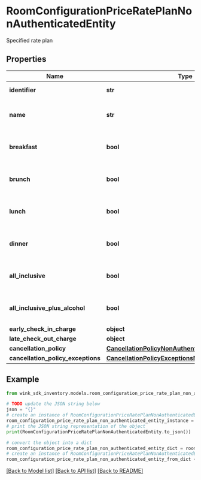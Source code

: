 # RoomConfigurationPriceRatePlanNonAuthenticatedEntity

Specified rate plan

## Properties

Name | Type | Description | Notes
------------ | ------------- | ------------- | -------------
**identifier** | **str** | Rate plan identifier | 
**name** | **str** | Provides the name of the rate plan. | 
**breakfast** | **bool** | When true, indicates breakfast is included. | [default to False]
**brunch** | **bool** | When true, indicates brunch is included. | [default to False]
**lunch** | **bool** | When true, indicates lunch is included. | [default to False]
**dinner** | **bool** | When true, indicates dinner is included. | [default to False]
**all_inclusive** | **bool** | Everything included except alcohol | [default to False]
**all_inclusive_plus_alcohol** | **bool** | Everything included with alcohol | [default to False]
**early_check_in_charge** | **object** |  | [optional] 
**late_check_out_charge** | **object** |  | [optional] 
**cancellation_policy** | [**CancellationPolicyNonAuthenticatedEntity**](CancellationPolicyNonAuthenticatedEntity.md) |  | [optional] 
**cancellation_policy_exceptions** | [**CancellationPolicyExceptionsNonAuthenticatedEntity**](CancellationPolicyExceptionsNonAuthenticatedEntity.md) |  | [optional] 

## Example

```python
from wink_sdk_inventory.models.room_configuration_price_rate_plan_non_authenticated_entity import RoomConfigurationPriceRatePlanNonAuthenticatedEntity

# TODO update the JSON string below
json = "{}"
# create an instance of RoomConfigurationPriceRatePlanNonAuthenticatedEntity from a JSON string
room_configuration_price_rate_plan_non_authenticated_entity_instance = RoomConfigurationPriceRatePlanNonAuthenticatedEntity.from_json(json)
# print the JSON string representation of the object
print(RoomConfigurationPriceRatePlanNonAuthenticatedEntity.to_json())

# convert the object into a dict
room_configuration_price_rate_plan_non_authenticated_entity_dict = room_configuration_price_rate_plan_non_authenticated_entity_instance.to_dict()
# create an instance of RoomConfigurationPriceRatePlanNonAuthenticatedEntity from a dict
room_configuration_price_rate_plan_non_authenticated_entity_from_dict = RoomConfigurationPriceRatePlanNonAuthenticatedEntity.from_dict(room_configuration_price_rate_plan_non_authenticated_entity_dict)
```
[[Back to Model list]](../README.md#documentation-for-models) [[Back to API list]](../README.md#documentation-for-api-endpoints) [[Back to README]](../README.md)


